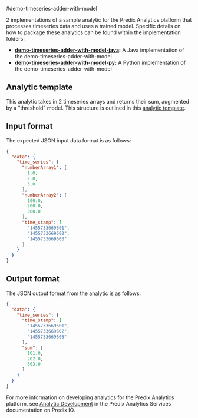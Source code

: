 #demo-timeseries-adder-with-model

2 implementations of a sample analytic for the Predix Analytics platform that processes timeseries data and uses a trained model.
Specific details on how to package these analytics can be found within the implementation folders:

- **[demo-timeseries-adder-with-model-java](demo-timeseries-adder-with-model-java):** A Java implementation of the demo-timeseries-adder-with-model
- **[demo-timeseries-adder-with-model-py](demo-timeseries-adder-with-model-py):** A Python implementation of the demo-timeseries-adder-with-model

## Analytic template
This analytic takes in 2 timeseries arrays and returns their sum, augmented by a "threshold" model. This structure is outlined in this [analytic template](demo-timeseries-adder-with-model-template.json).

## Input format
The expected JSON input data format is as follows:
```json
{
  "data": {
    "time_series": {
      "numberArray1": [
        1.0,
        2.0,
        3.0
      ],
      "numberArray2": [
        100.0,
        200.0,
        300.0
      ],
      "time_stamp": [
        "1455733669601",
        "1455733669602",
        "1455733669603"
      ]
    }
  }
}
```

## Output format
The JSON output format from the analytic is as follows:
```json
{
  "data": {
    "time_series": {
      "time_stamp": [
        "1455733669601",
        "1455733669602",
        "1455733669603"
      ],
      "sum": [
        101.0,
        202.0,
        303.0
      ]
    }
  }
}
```

For more information on developing analytics for the Predix Analytics platform, see [Analytic Development](https://www.predix.io/docs#Qd2kPYb7) in the Predix Analytics Services documentation on Predix IO.